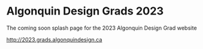 # Algonquin Design Grads 2023

The coming soon splash page for the 2023 Algonquin Design Grad website

<http://2023.grads.algonquindesign.ca>